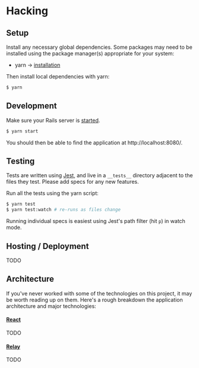 # Hacking

## Setup

Install any necessary global dependencies. Some packages may need to be installed using the package manager(s) appropriate for your system:

- yarn -> [installation](https://yarnpkg.com/en/docs/install)

Then install local dependencies with yarn:

```sh
$ yarn
```

## Development

Make sure your Rails server is [started](https://github.com/engage-il/engage-api/blob/master/HACKING.md).

```sh
$ yarn start
```

You should then be able to find the application at http://localhost:8080/.

## Testing

Tests are written using [Jest](https://facebook.github.io/jest/docs/api.html), and live in a `__tests__` directory adjacent to the files they test. Please add specs for any new features.

Run all the tests using the yarn script:

```sh
$ yarn test
$ yarn test:watch # re-runs as files change
```

Running individual specs is easiest using Jest's path filter (hit `p`) in watch mode.

## Hosting / Deployment

TODO

## Architecture

If you've never worked with some of the technologies on this project, it may be worth reading up on them. Here's a rough breakdown the application architecture and major technologies:

#### [React](https://facebook.github.io/react/docs/hello-world.html)

TODO

#### [Relay](wiki/relay.md)

TODO
